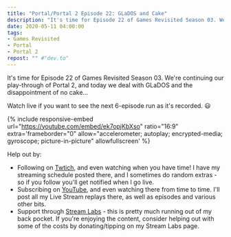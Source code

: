 ```yaml
---
title: "Portal/Portal 2 Episode 22: GLaDOS and Cake"
description: "It's time for Episode 22 of Games Revisited Season 03. We're continuing our play-through of Portal 2, and today we deal with GLaDOS and the disappointment of no cake&hellip;"
date: 2020-05-11 04:00:00
tags:
- Games Revisited
- Portal
- Portal 2
repost: "" #"dev.to"
---
```


It's time for Episode 22 of Games Revisited Season 03. We're continuing our play-through of Portal 2, and today we deal with GLaDOS and the disappointment of no cake&hellip;

Watch live if you want to see the next 6-episode run as it's recorded. :smiley:
<!--more-->

{% include responsive-embed url="https://youtube.com/embed/ek7opjKbXso" ratio="16:9" extra='frameborder="0" allow="accelerometer; autoplay; encrypted-media; gyroscope; picture-in-picture" allowfullscreen' %}

Help out by:
 * Following on [Twtich](https://twitch.tv/AnonJr_Live), and even watching when you have time! I have my streaming schedule posted there, and I sometimes do random extras - so if you follow you'll get notified when I go live.
 * Subscribing on [YouTube](http://www.youtube.com/channel/UCXafqhKHbkSUIrq0LAuu0tw), and even watching there from time to time. I'll post all my Live Stream replays there, as well as episodes and various other bits.
 * Support through [Stream Labs](https://streamlabs.com/anonjr_live) - this is pretty much running out of my back pocket. If you're enjoying the content, consider helping out with some of the costs by donating/tipping on my Stream Labs page.
